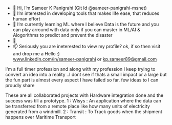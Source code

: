 - 👋 Hi, I’m Sameer K Panigrahi (Git Id @sameer-panigrahi-msnet)
- 👀 I’m interested in developing tools that makes life ease, that reduces human effort
- 🌱 I’m currently learning ML where  I believe Data is the future and you can play arround with data only if you can master in ML/AI & Alogorithms to predict and prevent the disaster
- 💞️
- 📫 Seriously you are ineterested to view my profile? ok, if so  then visit and drop me a Hello :)  
                    www.linkedin.com/in/sameer-panigrahi
                or kp.sameer89@gmail.com
                
I'm a full timer profession and along with my profession I keep trying to convert an idea into a reality ..I dont see if thats a small impact or a large but the fun part is almost every aspect I have failed so far. few ideas to I can proudly share 

These are all collaborated projects with Hardware integration done and the success was till a prototype. 
1 : Wisys : <Wireless system > An application where the data can be transferred from a remote place like how many units of electricity generated from a windmill. 
2 : Transit : To Track goods when the shipment happens over Maritime Transport 

<!---
sameer-panigrahi-msnet/sameer-panigrahi-msnet is a ✨ special ✨ repository because its `README.md` (this file) appears on your GitHub profile.
You can click the Preview link to take a look at your changes.
--->
